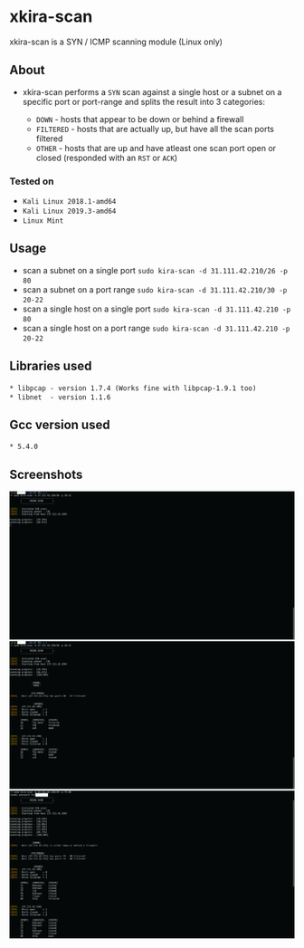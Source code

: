 # xkira-scan
xkira-scan is a SYN / ICMP scanning module (Linux only)

## About
* xkira-scan performs a `SYN` scan against a single host or a subnet on a specific port or port-range and splits the result into 3 categories:

	* `DOWN`     - hosts that appear to be down or behind a firewall
	* `FILTERED` - hosts that are actually up, but have all the scan ports filtered
	* `OTHER`    - hosts that are up and have atleast one scan port open or closed (responded with an `RST` or `ACK`)

### Tested on 
* `Kali Linux 2018.1-amd64`
* `Kali Linux 2019.3-amd64`
* `Linux Mint`

## Usage
* scan a subnet on a single port `sudo kira-scan -d 31.111.42.210/26 -p 80`
* scan a subnet on a port range  `sudo kira-scan -d 31.111.42.210/30 -p 20-22`
* scan a single host on a single port `sudo kira-scan -d 31.111.42.210 -p 80`
* scan a single host on a port range  `sudo kira-scan -d 31.111.42.210 -p 20-22`

## Libraries used
	* libpcap - version 1.7.4 (Works fine with libpcap-1.9.1 too)
	* libnet  - version 1.1.6

## Gcc version used
	* 5.4.0

## Screenshots
![alt text](https://github.com/jissatsu/xkira-scan/blob/master/screenshots/pct1.png)
![alt text](https://github.com/jissatsu/xkira-scan/blob/master/screenshots/pct2.png)
![alt text](https://github.com/jissatsu/xkira-scan/blob/master/screenshots/pct3.png)
